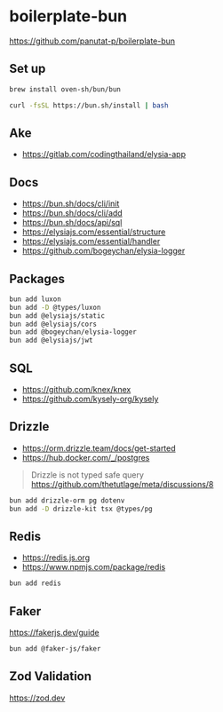# boilerplate-bun

https://github.com/panutat-p/boilerplate-bun

## Set up

```sh
brew install oven-sh/bun/bun
```

```sh
curl -fsSL https://bun.sh/install | bash
```

## Ake

- https://gitlab.com/codingthailand/elysia-app

## Docs

- https://bun.sh/docs/cli/init
- https://bun.sh/docs/cli/add
- https://bun.sh/docs/api/sql
- https://elysiajs.com/essential/structure
- https://elysiajs.com/essential/handler
- https://github.com/bogeychan/elysia-logger

## Packages

```sh
bun add luxon
bun add -D @types/luxon
bun add @elysiajs/static
bun add @elysiajs/cors
bun add @bogeychan/elysia-logger
bun add @elysiajs/jwt
```

## SQL

- https://github.com/knex/knex
- https://github.com/kysely-org/kysely

## Drizzle

* https://orm.drizzle.team/docs/get-started
* https://hub.docker.com/_/postgres

> Drizzle is not typed safe query
> https://github.com/thetutlage/meta/discussions/8

```sh
bun add drizzle-orm pg dotenv
bun add -D drizzle-kit tsx @types/pg
```

## Redis

- https://redis.js.org
- https://www.npmjs.com/package/redis

```sh
bun add redis
```

## Faker

https://fakerjs.dev/guide

```sh
bun add @faker-js/faker
```

## Zod Validation

https://zod.dev
